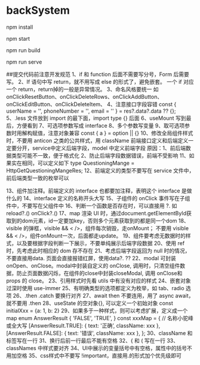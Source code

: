 # backSystem

npm install

npm start

npm run build

npm run serve

##提交代码前注意开发规范
1、if 和 function 后面不需要写分号，Form 后需要写。
2、If 语句中写 return，就不用写成 else 的形式了，避免嵌套。
一个 if 对应一个 return，return掉的一般是异常情况。
3、命名风格要统一
如 onClickResetButton、onClickDeleteRows、onClickAddButton、
onClickEditButton、onClickDeleteItem、
4、注意接口字段容错
 const { userName = '', phoneNumber = '', email = '' } = 
 res?.data?.data ?? {};
5、.less 文件放到 import 的最下面，import type {} 后面
6、useMount 写到最后，方便看到
7、可选项参数写成 interface
8、多个参数写变量
9、取可选项参数时用解构赋值，注意对象兼容
  const { a } = option || {}
10、修改全局组件样式时，不要用 anticon 之类的公共样式，用 className
前端接口定义和后端定义一定要分开，service中定义后端字段，model 中定义前端字段
原因：1、前后端数据类型可能不一致，便于格式化
     2、防止后端字段数据错误，前端不受影响
11、如果实在相同，可以定义如下
type QuestioningMange = HttpGetQuestioningMangeRes;
12、前端定义的类型不要写在 service 文件中，前后端类型一致的枚举可以

13、组件加注释。前端定义的 interface 也都要加注释，表明这个 interface 是做什么的
14、interface 定义的名称开头大写
15、子组件的 onClick 事件写在子组件中，不要写在父组件中
16、判断一个函数是否存在时，可以直接用 ?.
    如reload?.()       onClick?.()
17、map 渲染 UI 时，通过document.getElementById获取到的dom元素，id一定要加key，否则多个元素获取到的都是同一个dom
18、visible 的弹框，visible && < />，组件每次销毁，走onMount；
不要用 visible && < />，组件onMount一次，后面都走update。
19、组件要考虑无数据时的样式，以及要根据字段判断一下展示，不要单纯展示后端字段数据
20、使用 ref 时，先考虑此时相应的 dom 存不存在
21、考虑后端字段返回为 null 时的情况，不要直接用data.  页面会直接报错红屏，使用data?.  ??
22、modal 可封装 onOpen、onClose。modal中封装自定义的 onClose, 调用时，只清空组件数据，防止页面数据闪烁，在组件的close中封装closeModal, 调用 onClose和 props 的 close。
23、引用样式时先看 utils 中有没有对应的样式
24、嵌套对象过深时使用 use-immer
25、有明确类型的选项都定义为枚举，如 tab、radio 选项
26、.then .catch 要换行对齐
27、await then 不要连用，用了 async await，就不要用 .then
28、useState 的空对象{}, 可以定义一个初始对象 const initialXxx = {a: 1, b: 2}
29、如果多于一种样式，则可以考虑扩展，定义成一个map
enum AnswerResult {
  'FALSE',
  'TRUE',
}
const xxxMap = { // 名称小驼峰或全大写
  [AnswerResult.TRUE]: { text: '正确’, className: xxx },
  [AnswerResult.FALSE]: { text: '错误', className: xxx },
};
30、className 和标签写在一行
31、换行后前一行最后不能有空格
32、{ 和 ( 写在一行
33、classNames 中样式要对齐
34、UI中展示的变量括号中有空格，属性中的括号不用加空格
35、css样式中不要写 !important，直接用.的形式加个优先级即可